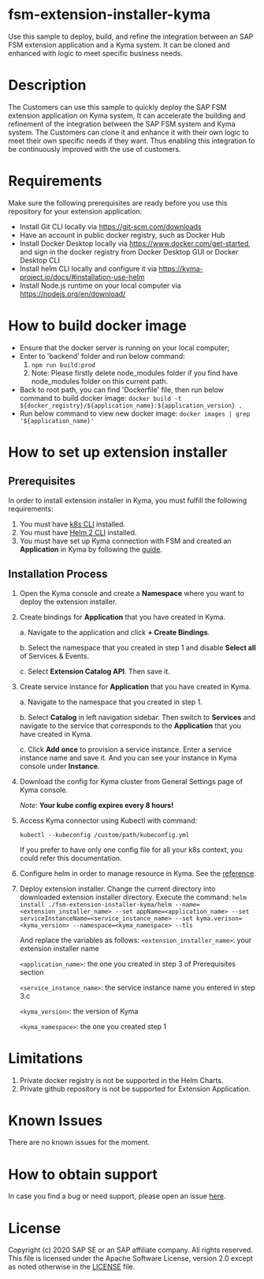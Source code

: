 # fsm-extension-installer-kyma
Use this sample to deploy, build, and refine the integration between an SAP FSM extension application and a Kyma system. It can be cloned and enhanced with logic to meet specific business needs.

# Description
The Customers can use this sample to quickly deploy the SAP FSM extension application on Kyma system, It can accelerate the building and refinement of the integration between the SAP FSM system and Kyma system. The Customers can clone it and enhance it with their own logic to meet their own specific needs if they want. Thus enabling this integration to be continuously improved with the use of customers.

# Requirements
Make sure the following prerequisites are ready before you use this repository for your extension application:
* Install Git CLI locally via https://git-scm.com/downloads
* Have an account in public docker registry, such as Docker Hub
* Install Docker Desktop locally via https://www.docker.com/get-started, and sign in the docker registry from Docker Desktop GUI or Docker Desktop CLI
* Install helm CLI locally and configure it via https://kyma-project.io/docs/#installation-use-helm
* Install Node.js runtime on your local computer via https://nodejs.org/en/download/

# How to build docker image
* Ensure that the docker server is running on your local computer;
* Enter to 'backend' folder and run below command:
  1. `npm run build:prod`
  2. Note: Please firstly delete node_modules folder if you find have node_modules folder on this current path.
* Back to root path, you can find 'Dockerfile' file, then run below command to build docker image:
  `docker build -t ${docker_registry}/${application_name}:${application_version} .`
* Run below command to view new docker image:
  `docker images | grep '${application_name}'`

# How to set up extension installer
## Prerequisites
In order to install extension installer in Kyma, you must fulfill the following requirements:

1. You must have [k8s CLI](https://kubernetes.io/docs/tasks/tools/install-kubectl) installed.
2. You must have [Helm 2 CLI](https://v2.helm.sh/docs/using_helm/#installing-helm) installed.
3. You must have set up Kyma connection with FSM and created an **Application** in Kyma by following the [guide](https://docs.coresystems.net/extensions-ui-plugins/cloud-platform-extension-factory-integration.html).

## Installation Process
1. Open the Kyma console and create a **Namespace** where you want to deploy the extension installer.
2. Create bindings for **Application** that you have created in Kyma.

    a. Navigate to the application and click **+ Create Bindings**.

    b. Select the namespace that you created in step 1 and disable **Select all** of Services & Events.

    c. Select **Extension Catalog API**. Then save it.
3. Create service instance for **Application** that you have created in Kyma.
    
    a. Navigate to the namespace that you created in step 1.

    b. Select **Catalog** in left navigation sidebar. Then switch to **Services** and navigate to the service that corresponds to the **Application** that you have created in Kyma.

    c. Click **Add once** to provision a service instance. Enter a service instance name and save it. And you can see your instance in Kyma console under **Instance**.
4. Download the config for Kyma cluster from General Settings page of Kyma console. 

    *Note*: **Your kube config expires every 8 hours!**

 5. Access Kyma connector using Kubectl with command:
 
    `kubectl --kubeconfig /custom/path/kubeconfig.yml`
     
    If you prefer to have only one config file for all your k8s context, you could refer this documentation.

6. Configure helm in order to manage resource in Kyma. See the [reference](https://kyma-project.io/docs/#installation-use-helm).

7. Deploy extension installer.
    Change the current directory into downloaded extension installer directory. Execute the command:
    `helm install ./fsm-extension-installer-kyma/helm --name=<extension_installer_name> --set appName=<application_name> --set serviceInstanceName=<service_instance_name> --set kyma.verison=<kyma_version> --namespace=<kyma_namespace> --tls`
    
    And replace the variables as follows:
    `<extension_installer_name>`: your extension installer name

    `<application_name>`: the one you created in step 3 of Prerequisites section

    `<service_instance_name>`: the service instance name you entered in step 3.c

    `<kyma_version>`: the version of Kyma

    `<kyma_namespace>`: the one you created step 1


# Limitations
1. Private docker registry is not be supported in the Helm Charts.
2. Private github repository is not be supported for Extension Application.

# Known Issues
There are no known issues for the moment.

# How to obtain support
In case you find a bug or need support, please open an issue [here](https://github.com/SAP-samples/fsm-extension-installer-kyma/issues/new).

# License
Copyright (c) 2020 SAP SE or an SAP affiliate company. All rights reserved. This file is licensed under the Apache Software License, version 2.0 except as noted otherwise in the [LICENSE](./LICENSE) file.
